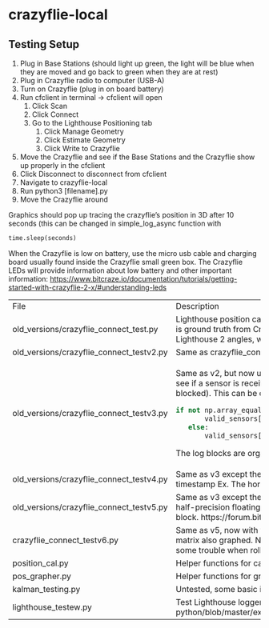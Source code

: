 # crazyflie-local
<table>
<tr>
<td>  File    </td> <td> Description </td>
</tr>
<tr>
<td> old_versions/crazyflie_connect_test.py </td>
<td>
Lighthouse position calculations from raw angles compared to logged xyz calculated by Crazyflie firmware. The orange line is ground truth from Crazyflie firmware and the blue line is our line generated from our position calculation algorithm. Uses Lighthouse 2 angles, which is not correct. Also only finds the position of one sensor.
</td>
</tr>
<td> old_versions/crazyflie_connect_testv2.py </td>
<td>
Same as crazyflie_connect_test.py except it uses Lighthouse 1 angles.
</td>
</tr>
<td> old_versions/crazyflie_connect_testv3.py </td>
<td>

Same as v2, but now uses all four sensors and takes the average position calculated from all four sensors. It also checks to see if a sensor is receiving valid data and only calculates position if all four sensors output valid data (All sensors are not blocked). This can be changed in 
```python
if not np.array_equal(pos,prev_pos[sensor_num]):
       valid_sensors[sensor_num] = 1
   else:
       valid_sensors[sensor_num] = 1 # set this to 0 if you want to ignore the sensor when invalid data is received
 ```
 The log blocks are organized by sensor (all four angles from one sensor come in on the same timestamp).
</td>
</tr>

<td> old_versions/crazyflie_connect_testv4.py </td>
<td>
Same as v3 except the log blocks are organized by angle (four same angles from all four sensors come in on the same timestamp Ex. The horizontal angle from Base Station 1). Does not take into account whether or not sensors are blocked.
</td>
</tr>

<td> old_versions/crazyflie_connect_testv5.py </td>
<td>
Same as v3 except there are only two log blocks: the first one is 12 angles from three sensors (0,1,2) in FP16, a two byte half-precision floating point (Each log block can send 27 bytes). So, the last sensor (3) is contained within another log block.
https://forum.bitcraze.io/viewtopic.php?p=21869&hilit=log+angles#p21869
</td>
</tr>

<td> crazyflie_connect_testv6.py </td>
<td>
Same as v5, now with yaw pitch roll from both the stabilizer (gyro) and our own lighthouse angles graphed and orientation matrix also graphed. Notes: The yaw and pitch measurements match up pretty well, but our roll measurements seem to have some trouble when rolling too far away from the lighthouse (facing the opposite direction), which is expected.
</td>
</tr>

<td> position_cal.py </td>
<td>
Helper functions for calculating the position and orientation from the raw sweep angles.
</tr>

<td> pos_grapher.py </td>
<td>
Helper functions for graphing lines in 3d for the position graphs and the 3d orientation matrix.
</td>
</tr>

<td> kalman_testing.py </td>
<td>
Untested, some basic incomplete starter code for future Extended Kalman Filter testing.
</tr>


<td> lighthouse_testew.py </td>
<td>
Test Lighthouse logger from https://github.com/bitcraze/crazyflie-lib-python/blob/master/examples/lighthouse/multi_bs_geometry_estimation.py, runs estimate geometry for the Lighthouses.
</td>
</tr>

## Testing Setup
1. Plug in Base Stations (should light up green, the light will be blue when they are moved and go back to green when they are at rest)
2. Plug in Crazyflie radio to computer (USB-A)
3. Turn on Crazyflie (plug in on board battery)
4. Run cfclient in terminal -> cfclient will open
    1. Click Scan
    2. Click Connect
    3. Go to the Lighthouse Positioning tab
        1. Click Manage Geometry
        2. Click Estimate Geometry
        3. Click Write to Crazyflie
5. Move the Crazyflie and see if the Base Stations and the Crazyflie show up properly in the cfclient
6. Click Disconnect to disconnect from cfclient
7. Navigate to crazyflie-local
8. Run python3 [filename].py
9. Move the Crazyflie around

Graphics should pop up tracing the crazyflie’s position in 3D after 10 seconds (this can be changed in simple_log_async function with 
```python
time.sleep(seconds)
```

When the Crazyflie is low on battery, use the micro usb cable and charging board usually found inside the Crazyflie small green box. 
The Crazyflie LEDs will provide information about low battery and other important information: https://www.bitcraze.io/documentation/tutorials/getting-started-with-crazyflie-2-x/#understanding-leds
